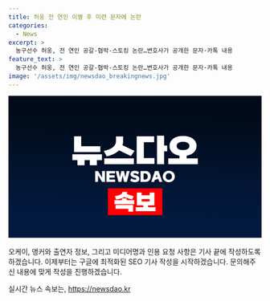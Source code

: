 ```yaml
---
title: 허웅 전 연인 이별 후 미련 문자에 논란
categories:
  - News
excerpt: >
  농구선수 허웅, 전 연인 공갈-협박-스토킹 논란…변호사가 공개한 문자·카톡 내용
feature_text: >
  농구선수 허웅, 전 연인 공갈-협박-스토킹 논란…변호사가 공개한 문자·카톡 내용
image: '/assets/img/newsdao_breakingnews.jpg'
---
```


<p><img src="/assets/img/newsdao_breakingnews.jpg" alt="firstkoreanews 속보" /></p>

<p>오케이, 앵커와 출연자 정보, 그리고 미디어명과 인용 요청 사항은 기사 끝에 작성하도록 하겠습니다. 
이제부터는 구글에 최적화된 SEO 기사 작성을 시작하겠습니다. 문의해주신 내용에 맞게 작성을 진행하겠습니다.</p>
실시간 뉴스 속보는, <a href="https://newsdao.kr" rel="dofollow">https://newsdao.kr</a>


